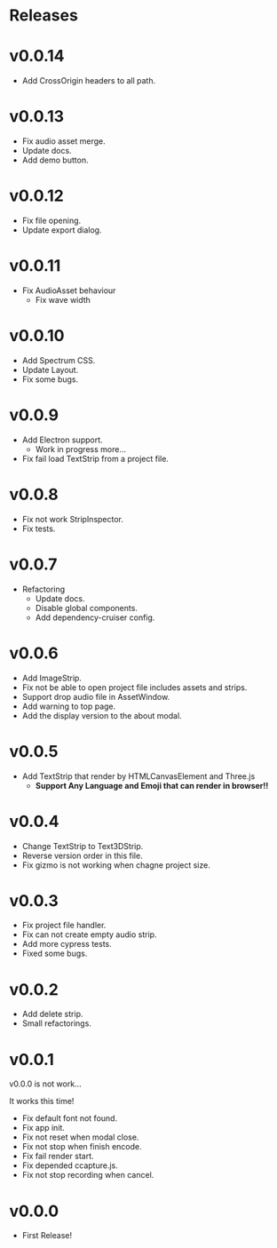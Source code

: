 # Releases

# v0.0.14
- Add CrossOrigin headers to all path.

# v0.0.13
- Fix audio asset merge.
- Update docs.
- Add demo button.

# v0.0.12
- Fix file opening.
- Update export dialog.

# v0.0.11
- Fix AudioAsset behaviour
  - Fix wave width

# v0.0.10
- Add Spectrum CSS.
- Update Layout.
- Fix some bugs.

# v0.0.9
- Add Electron support.
  - Work in progress more...
- Fix fail load TextStrip from a project file.

# v0.0.8
- Fix not work StripInspector.
- Fix tests.

# v0.0.7
- Refactoring
  - Update docs.
  - Disable global components.
  - Add dependency-cruiser config.

# v0.0.6
- Add ImageStrip.
- Fix not be able to open project file includes assets and strips.
- Support drop audio file in AssetWindow.
- Add warning to top page.
- Add the display version to the about modal.

# v0.0.5
- Add TextStrip that render by HTMLCanvasElement and Three.js
  - **Support Any Language and Emoji that can render in browser!!**

# v0.0.4
- Change TextStrip to Text3DStrip.
- Reverse version order in this file.
- Fix gizmo is not working when chagne project size.
 
# v0.0.3
- Fix project file handler.
- Fix can not create empty audio strip.
- Add more cypress tests.
- Fixed some bugs.

# v0.0.2
- Add delete strip.
- Small refactorings.
 
# v0.0.1
v0.0.0 is not work...

It works this time!

- Fix default font not found.
- Fix app init.
- Fix not reset when modal close.
- Fix not stop when finish encode.
- Fix fail render start.
- Fix depended ccapture.js.
- Fix not stop recording when cancel.

# v0.0.0
- First Release!